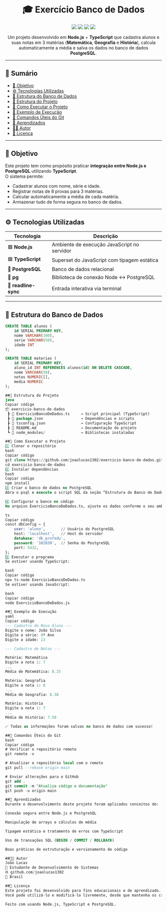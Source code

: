 <!-- ===================================================== -->
<!-- 📘 Projeto: Exercício Banco de Dados - Node.js + TypeScript + PostgreSQL -->
<!-- Autor: João Lucas -->
<!-- ===================================================== -->

<h1 align="center">🎓 Exercício Banco de Dados</h1>

<p align="center">
  <img src="https://img.shields.io/badge/Node.js-339933?style=for-the-badge&logo=node.js&logoColor=white"/>
  <img src="https://img.shields.io/badge/TypeScript-007ACC?style=for-the-badge&logo=typescript&logoColor=white"/>
  <img src="https://img.shields.io/badge/PostgreSQL-336791?style=for-the-badge&logo=postgresql&logoColor=white"/>
  <img src="https://img.shields.io/badge/License-Educacional-blue?style=for-the-badge"/>
</p>

<p align="center">
  Um projeto desenvolvido em <b>Node.js</b> + <b>TypeScript</b> que cadastra alunos e suas notas em 3 matérias
  (<b>Matemática</b>, <b>Geografia</b> e <b>História</b>), calcula automaticamente a média e salva os dados
  no banco de dados <b>PostgreSQL</b>.
</p>

---

## 🧩 Sumário

- [🎯 Objetivo](#-objetivo)
- [⚙️ Tecnologias Utilizadas](#️-tecnologias-utilizadas)
- [🧠 Estrutura do Banco de Dados](#-estrutura-do-banco-de-dados)
- [📂 Estrutura do Projeto](#-estrutura-do-projeto)
- [🚀 Como Executar o Projeto](#-como-executar-o-projeto)
- [🧮 Exemplo de Execução](#-exemplo-de-execução)
- [🧰 Comandos Úteis do Git](#-comandos-úteis-do-git)
- [📘 Aprendizados](#-aprendizados)
- [👨‍💻 Autor](#-autor)
- [📜 Licença](#-licença)

---

## 🎯 Objetivo

Este projeto tem como propósito praticar **integração entre Node.js e PostgreSQL** utilizando **TypeScript**.  
O sistema permite:

- Cadastrar alunos com nome, série e idade.  
- Registrar notas de 8 provas para 3 matérias.  
- Calcular automaticamente a média de cada matéria.  
- Armazenar tudo de forma segura no banco de dados.

---

## ⚙️ Tecnologias Utilizadas

| Tecnologia | Descrição |
|-------------|------------|
| 🟩 **Node.js** | Ambiente de execução JavaScript no servidor |
| 🟦 **TypeScript** | Superset do JavaScript com tipagem estática |
| 🐘 **PostgreSQL** | Banco de dados relacional |
| 🔌 **pg** | Biblioteca de conexão Node ↔ PostgreSQL |
| 💬 **readline-sync** | Entrada interativa via terminal |

---

## 🧠 Estrutura do Banco de Dados

```sql
CREATE TABLE alunos (
    id SERIAL PRIMARY KEY,
    nome VARCHAR(100),
    serie VARCHAR(50),
    idade INT
);

CREATE TABLE materias (
    id SERIAL PRIMARY KEY,
    aluno_id INT REFERENCES alunos(id) ON DELETE CASCADE,
    nome VARCHAR(50),
    notas NUMERIC[],
    media NUMERIC
);

##📂 Estrutura do Projeto
java
Copiar código
📦 exercicio-banco-de-dados
 ┣ 📜 ExercicioBancoDeDados.ts     → Script principal (TypeScript)
 ┣ 📜 package.json                 → Dependências e scripts
 ┣ 📜 tsconfig.json                → Configuração TypeScript
 ┣ 📜 README.md                    → Documentação do projeto
 ┗ 📂 node_modules/                → Bibliotecas instaladas

##🚀 Como Executar o Projeto
1️⃣ Clonar o repositório
bash
Copiar código
git clone https://github.com/joaolucas1302/exercicio-banco-de-dados.git
cd exercicio-banco-de-dados
2️⃣ Instalar dependências
bash
Copiar código
npm install
3️⃣ Criar o banco de dados no PostgreSQL
Abra o psql e execute o script SQL da seção “Estrutura do Banco de Dados”.

4️⃣ Configurar o banco no código
No arquivo ExercicioBancoDeDados.ts, ajuste os dados conforme o seu ambiente:

ts
Copiar código
const dbConfig = {
    user: 'aluno',       // Usuário do PostgreSQL
    host: 'localhost',   // Host do servidor
    database: 'db_profedu',
    password: '102030',  // Senha do PostgreSQL
    port: 5432,
};
5️⃣ Executar o programa
Se estiver usando TypeScript:

bash
Copiar código
npx ts-node ExercicioBancoDeDados.ts
Se estiver usando JavaScript:

bash
Copiar código
node ExercicioBancoDeDados.js

##🧮 Exemplo de Execução
yaml
Copiar código
--- Cadastro de Novo Aluno ---
Digite o nome: João Silva
Digite a série: 8º Ano
Digite a idade: 13

--- Cadastro de Notas ---

Matéria: Matemática
Digite a nota 1: 7
...
Média de Matemática: 8.25

Matéria: Geografia
Digite a nota 1: 8
...
Média de Geografia: 8.38

Matéria: História
Digite a nota 1: 7
...
Média de História: 7.50

✅ Todas as informações foram salvas no banco de dados com sucesso!

##🧰 Comandos Úteis do Git
bash
Copiar código
# Verificar o repositório remoto
git remote -v

# Atualizar o repositório local com o remoto
git pull --rebase origin main

# Enviar alterações para o GitHub
git add .
git commit -m "Atualiza código e documentação"
git push -u origin main

##📘 Aprendizados
Durante o desenvolvimento deste projeto foram aplicados conceitos de:

Conexão segura entre Node.js e PostgreSQL

Manipulação de arrays e cálculos de média

Tipagem estática e tratamento de erros com TypeScript

Uso de transações SQL (BEGIN / COMMIT / ROLLBACK)

Boas práticas de estruturação e versionamento de código

##👨‍💻 Autor
João Lucas
💼 Estudante de Desenvolvimento de Sistemas
🌐 github.com/joaolucas1302
📍 Brasil

##📜 Licença
Este projeto foi desenvolvido para fins educacionais e de aprendizado.
Você pode utilizá-lo e modificá-lo livremente, desde que mantenha os créditos do autor.

Feito com usando Node.js, TypeScript e PostgreSQL.


